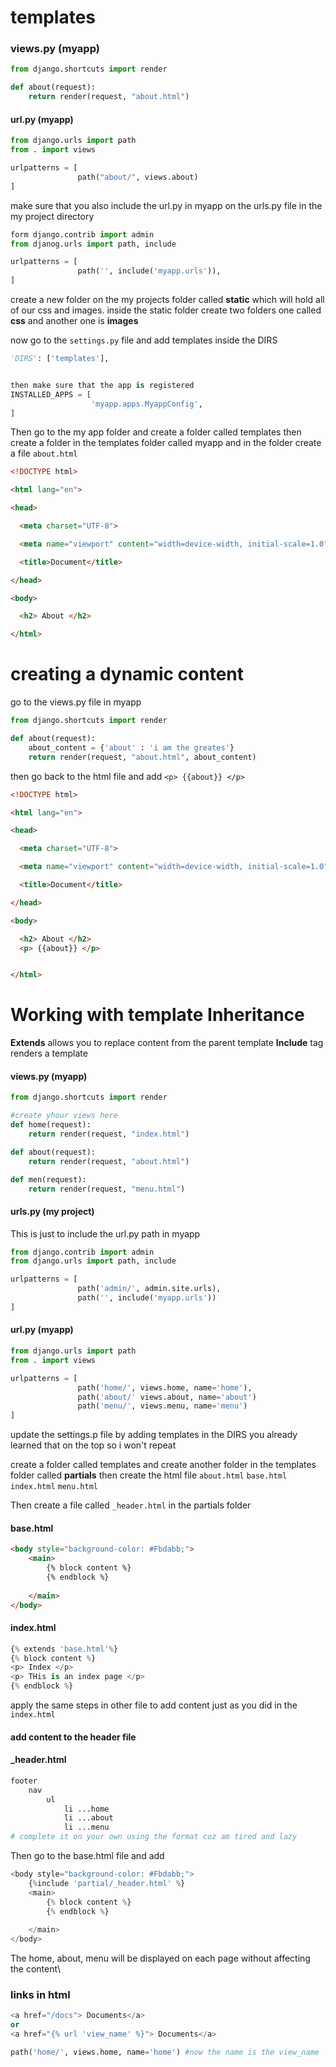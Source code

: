 
# templates

### views.py (myapp)

```python
from django.shortcuts import render

def about(request):
	return render(request, "about.html")
```


#### url.py (myapp)

```python
from django.urls import path
from . import views 

urlpatterns = [
			   path("about/", views.about)
]
```

make sure that you also include the url.py in myapp on the urls.py file in the my project directory

```python
form django.contrib import admin
from djanog.urls import path, include

urlpatterns = [
			   path('', include('myapp.urls')),
]
```


create a new folder on the my projects folder called **static** which will hold all of our css and images. inside the static folder create two folders one called **css** and another one is **images**

now go to the `settings.py`  file and add templates inside the DIRS

```python
'DIRS': ['templates'],


then make sure that the app is registered
INSTALLED_APPS = [
				  'myapp.apps.MyappConfig',
]
```


Then go to the my app folder and create a folder called templates then create a folder in the templates folder called myapp and in the folder create a file  `about.html`

```html
<!DOCTYPE html>

<html lang="en">

<head>

  <meta charset="UTF-8">

  <meta name="viewport" content="width=device-width, initial-scale=1.0">

  <title>Document</title>

</head>

<body>

  <h2> About </h2>

</html>
```


# creating a dynamic content

go to the views.py file in myapp

```python
from django.shortcuts import render

def about(request):
	about_content = {'about' : 'i am the greates'}
	return render(request, "about.html", about_content)
```

then go back to the html file and add `<p> {{about}} </p>`

```html
<!DOCTYPE html>

<html lang="en">

<head>

  <meta charset="UTF-8">

  <meta name="viewport" content="width=device-width, initial-scale=1.0">

  <title>Document</title>

</head>

<body>

  <h2> About </h2>
  <p> {{about}} </p>


</html>
```


# Working with template Inheritance

**Extends** allows you to replace content from the parent template
**Include** tag renders a template

#### views.py (myapp)
```python
from django.shortcuts import render

#create yhour views here
def home(request):
	return render(request, "index.html")

def about(request):
	return render(request, "about.html")

def men(request):
	return render(request, "menu.html")
```

#### urls.py (my project)
This is just to include the url.py path in myapp
```python
from django.contrib import admin
from django.urls import path, include

urlpatterns = [
			   path('admin/', admin.site.urls),
			   path('', include('myapp.urls'))
]
```

#### url.py (myapp)
```python
from django.urls import path
from . import views

urlpatterns = [
			   path('home/', views.home, name='home'),
			   path('about/' views.about, name='about')
			   path('menu/', views.menu, name='menu')
]
```

update the settings.p file by adding templates in the DIRS
you already learned that on the top so i won't repeat

create a folder called templates and create another folder in the templates folder called **partials**
	then create the html file  `about.html`  `base.html`  `index.html`  `menu.html` 

Then create a file called `_header.html`  in the partials folder

#### base.html
```html
<body style="background-color: #Fbdabb;"> 
	<main>
		{% block content %}
		{% endblock %}
		
	</main>
</body>
```


#### index.html
```python
{% extends 'base.html'%}
{% block content %}
<p> Index </p>
<p> THis is an index page </p>
{% endblock %}
```


apply the same steps in other file to add content just as you did in the `index.html`  


#### add content to the header file

#### _header.html
```python
footer
	nav
		ul
			li ...home
			li ...about
			li ...menu
# complete it on your own using the format coz am tired and lazy
```

Then go to the base.html file and add
```python
<body style="background-color: #Fbdabb;"> 
	{%include 'partial/_header.html' %}
	<main>
		{% block content %}
		{% endblock %}
		
	</main>
</body>
```

The home, about, menu will be displayed on each page without affecting the content\

### links in html

```python
<a href="/docs"> Documents</a>
or
<a href="{% url 'view_name' %}"> Documents</a>

path('home/', views.home, name='home') #now the name is the view_name 
```